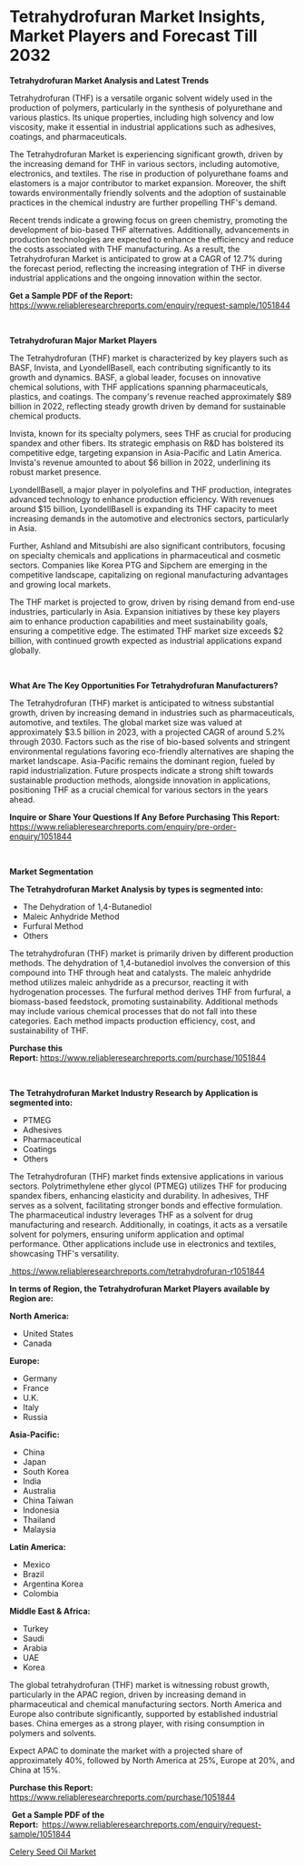 <p><h1>Tetrahydrofuran Market Insights, Market Players and Forecast Till 2032</h1></p><p><strong>Tetrahydrofuran Market Analysis and Latest Trends</strong></p>
<p><p>Tetrahydrofuran (THF) is a versatile organic solvent widely used in the production of polymers, particularly in the synthesis of polyurethane and various plastics. Its unique properties, including high solvency and low viscosity, make it essential in industrial applications such as adhesives, coatings, and pharmaceuticals. </p><p>The Tetrahydrofuran Market is experiencing significant growth, driven by the increasing demand for THF in various sectors, including automotive, electronics, and textiles. The rise in production of polyurethane foams and elastomers is a major contributor to market expansion. Moreover, the shift towards environmentally friendly solvents and the adoption of sustainable practices in the chemical industry are further propelling THF's demand.</p><p>Recent trends indicate a growing focus on green chemistry, promoting the development of bio-based THF alternatives. Additionally, advancements in production technologies are expected to enhance the efficiency and reduce the costs associated with THF manufacturing. As a result, the Tetrahydrofuran Market is anticipated to grow at a CAGR of 12.7% during the forecast period, reflecting the increasing integration of THF in diverse industrial applications and the ongoing innovation within the sector.</p></p>
<p><strong>Get a Sample PDF of the Report:&nbsp;</strong> <a href="https://www.reliableresearchreports.com/enquiry/request-sample/1051844?utm_campaign=2331&utm_medium=2&utm_source=Github&utm_content=ia&utm_term=15022025&utm_id=tetrahydrofuran">https://www.reliableresearchreports.com/enquiry/request-sample/1051844</a></p>
<p>&nbsp;</p>
<p><strong>Tetrahydrofuran Major Market Players</strong></p>
<p><p>The Tetrahydrofuran (THF) market is characterized by key players such as BASF, Invista, and LyondellBasell, each contributing significantly to its growth and dynamics. BASF, a global leader, focuses on innovative chemical solutions, with THF applications spanning pharmaceuticals, plastics, and coatings. The company's revenue reached approximately $89 billion in 2022, reflecting steady growth driven by demand for sustainable chemical products.</p><p>Invista, known for its specialty polymers, sees THF as crucial for producing spandex and other fibers. Its strategic emphasis on R&D has bolstered its competitive edge, targeting expansion in Asia-Pacific and Latin America. Invista's revenue amounted to about $6 billion in 2022, underlining its robust market presence.</p><p>LyondellBasell, a major player in polyolefins and THF production, integrates advanced technology to enhance production efficiency. With revenues around $15 billion, LyondellBasell is expanding its THF capacity to meet increasing demands in the automotive and electronics sectors, particularly in Asia.</p><p>Further, Ashland and Mitsubishi are also significant contributors, focusing on specialty chemicals and applications in pharmaceutical and cosmetic sectors. Companies like Korea PTG and Sipchem are emerging in the competitive landscape, capitalizing on regional manufacturing advantages and growing local markets.</p><p>The THF market is projected to grow, driven by rising demand from end-use industries, particularly in Asia. Expansion initiatives by these key players aim to enhance production capabilities and meet sustainability goals, ensuring a competitive edge. The estimated THF market size exceeds $2 billion, with continued growth expected as industrial applications expand globally.</p></p>
<p>&nbsp;</p>
<p><strong>What Are The Key Opportunities For Tetrahydrofuran Manufacturers?</strong></p>
<p><p>The Tetrahydrofuran (THF) market is anticipated to witness substantial growth, driven by increasing demand in industries such as pharmaceuticals, automotive, and textiles. The global market size was valued at approximately $3.5 billion in 2023, with a projected CAGR of around 5.2% through 2030. Factors such as the rise of bio-based solvents and stringent environmental regulations favoring eco-friendly alternatives are shaping the market landscape. Asia-Pacific remains the dominant region, fueled by rapid industrialization. Future prospects indicate a strong shift towards sustainable production methods, alongside innovation in applications, positioning THF as a crucial chemical for various sectors in the years ahead.</p></p>
<p><strong>Inquire or Share Your Questions If Any Before Purchasing This Report:</strong> <a href="https://www.reliableresearchreports.com/enquiry/pre-order-enquiry/1051844?utm_campaign=2331&utm_medium=2&utm_source=Github&utm_content=ia&utm_term=15022025&utm_id=tetrahydrofuran">https://www.reliableresearchreports.com/enquiry/pre-order-enquiry/1051844</a></p>
<p>&nbsp;</p>
<p><strong>Market Segmentation</strong></p>
<p><strong>The Tetrahydrofuran Market Analysis by types is segmented into:</strong></p>
<p><ul><li>The Dehydration of 1,4-Butanediol</li><li>Maleic Anhydride Method</li><li>Furfural Method</li><li>Others</li></ul></p>
<p><p>The tetrahydrofuran (THF) market is primarily driven by different production methods. The dehydration of 1,4-butanediol involves the conversion of this compound into THF through heat and catalysts. The maleic anhydride method utilizes maleic anhydride as a precursor, reacting it with hydrogenation processes. The furfural method derives THF from furfural, a biomass-based feedstock, promoting sustainability. Additional methods may include various chemical processes that do not fall into these categories. Each method impacts production efficiency, cost, and sustainability of THF.</p></p>
<p><strong>Purchase this Report:&nbsp;</strong><a href="https://www.reliableresearchreports.com/purchase/1051844?utm_campaign=2331&utm_medium=2&utm_source=Github&utm_content=ia&utm_term=15022025&utm_id=tetrahydrofuran">https://www.reliableresearchreports.com/purchase/1051844</a></p>
<p>&nbsp;</p>
<p><strong>The Tetrahydrofuran Market Industry Research by Application is segmented into:</strong></p>
<p><ul><li>PTMEG</li><li>Adhesives</li><li>Pharmaceutical</li><li>Coatings</li><li>Others</li></ul></p>
<p><p>The Tetrahydrofuran (THF) market finds extensive applications in various sectors. Polytrimethylene ether glycol (PTMEG) utilizes THF for producing spandex fibers, enhancing elasticity and durability. In adhesives, THF serves as a solvent, facilitating stronger bonds and effective formulation. The pharmaceutical industry leverages THF as a solvent for drug manufacturing and research. Additionally, in coatings, it acts as a versatile solvent for polymers, ensuring uniform application and optimal performance. Other applications include use in electronics and textiles, showcasing THF's versatility.</p></p>
<p><a href="https://www.reliableresearchreports.com/tetrahydrofuran-r1051844?utm_campaign=2331&utm_medium=2&utm_source=Github&utm_content=ia&utm_term=15022025&utm_id=tetrahydrofuran">&nbsp;https://www.reliableresearchreports.com/tetrahydrofuran-r1051844</a></p>
<p><strong>In terms of Region, the Tetrahydrofuran Market Players available by Region are:</strong></p>
<p>
    <p> <strong> North America: </strong>
        <ul>
            <li>United States</li>
            <li>Canada</li>
        </ul>
        </p> 
    <p> <strong> Europe: </strong>
        <ul>
            <li>Germany</li>
            <li>France</li>
            <li>U.K.</li>
            <li>Italy</li>
            <li>Russia</li>
        </ul>
        </p> 
    <p> <strong> Asia-Pacific: </strong>
        <ul>
            <li>China</li>
            <li>Japan</li>
            <li>South Korea</li>
            <li>India</li>
            <li>Australia</li>
            <li>China Taiwan</li>
            <li>Indonesia</li>
            <li>Thailand</li>
            <li>Malaysia</li>
        </ul>
        </p> 
    <p> <strong> Latin America: </strong>
        <ul>
            <li>Mexico</li>
            <li>Brazil</li>
            <li>Argentina Korea</li>
            <li>Colombia</li>
        </ul>
        </p> 
    <p> <strong> Middle East & Africa: </strong>
        <ul>
            <li>Turkey</li>
            <li>Saudi</li>
            <li>Arabia</li>
            <li>UAE</li>
            <li>Korea</li>
        </ul>
    </p>
    </p>
<p><p>The global tetrahydrofuran (THF) market is witnessing robust growth, particularly in the APAC region, driven by increasing demand in pharmaceutical and chemical manufacturing sectors. North America and Europe also contribute significantly, supported by established industrial bases. China emerges as a strong player, with rising consumption in polymers and solvents. </p><p>Expect APAC to dominate the market with a projected share of approximately 40%, followed by North America at 25%, Europe at 20%, and China at 15%.</p></p>
<p><strong>Purchase this Report: </strong><a href="https://www.reliableresearchreports.com/purchase/1051844?utm_campaign=2331&utm_medium=2&utm_source=Github&utm_content=ia&utm_term=15022025&utm_id=tetrahydrofuran">https://www.reliableresearchreports.com/purchase/1051844</a></p>
<p>&nbsp;<strong>Get a Sample PDF of the Report:&nbsp;&nbsp;</strong><a href="https://www.reliableresearchreports.com/enquiry/request-sample/1051844?utm_campaign=2331&utm_medium=2&utm_source=Github&utm_content=ia&utm_term=15022025&utm_id=tetrahydrofuran">https://www.reliableresearchreports.com/enquiry/request-sample/1051844</a></p>
<p><strong></strong></p>
<p><p><a href="https://github.com/domoniqueluoma76/Market-Research-Report-List-1/blob/main/celery-seed-oil-market.md?utm_campaign=2331&utm_medium=2&utm_source=Github&utm_content=ia&utm_term=15022025&utm_id=tetrahydrofuran">Celery Seed Oil Market</a></p></p>